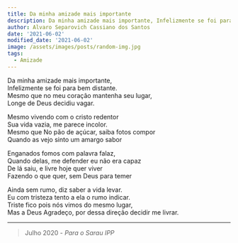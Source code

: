 ```yaml
---
title: Da minha amizade mais importante
description: Da minha amizade mais importante, Infelizmente se foi para bem distante...
author: Alvaro Separovich Cassiano dos Santos
date: '2021-06-02'
modified_date: '2021-06-02'
image: /assets/images/posts/random-img.jpg
tags:
  - Amizade
---
```

Da minha amizade mais importante,  
Infelizmente se foi para bem distante.  
Mesmo que no meu coração mantenha seu lugar,  
Longe de Deus decidiu vagar.  

Mesmo vivendo com o cristo redentor  
Sua vida vazia, me parece incolor.  
Mesmo que No pão de açúcar, saiba fotos compor  
Quando as vejo sinto um amargo sabor  

Enganados fomos com palavra falaz,  
Quando delas, me defender eu não era capaz  
De lá saiu, e livre hoje quer viver  
Fazendo o que quer, sem Deus para temer  

Ainda sem rumo, diz saber a vida levar.  
Eu com tristeza tento a ela o rumo indicar.  
Triste fico pois nós vimos do mesmo lugar,  
Mas a Deus Agradeço, por dessa direção decidir me livrar.  

______

> Julho 2020 - *Para o Sarau IPP*